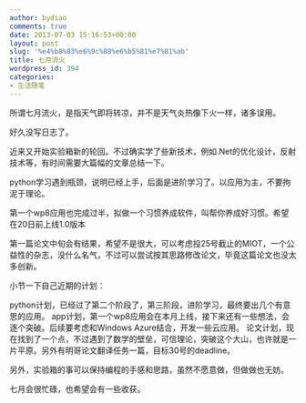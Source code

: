 ```yaml
---
author: bydiao
comments: true
date: 2013-07-03 15:16:53+00:00
layout: post
slug: '%e4%b8%83%e6%9c%88%e6%b5%81%e7%81%ab'
title: 七月流火
wordpress_id: 394
categories:
- 生活随笔
---
```


所谓七月流火，是指天气即将转凉，并不是天气炎热像下火一样，诸多误用。

好久没写日志了。

近来又开始实验箱新的轮回。不过确实学了些新技术，例如.Net的优化设计，反射技术等，有时间需要大篇幅的文章总结一下。

python学习遇到瓶颈，说明已经上手，后面是进阶学习了。以应用为主，不要拘泥于理论。

第一个wp8应用也完成过半，拟做一个习惯养成软件，叫帮你养成好习惯。希望在20日前上线1.0版本

第一篇论文中旬会有结果，希望不是很大，可以考虑投25号截止的MIOT，一个公益性的杂志，没什么名气，不过可以尝试按其思路修改论文，毕竟这篇论文也没太多创新。

小节一下自己近期的计划：

python计划，已经过了第二个阶段了，第三阶段，进阶学习，最终要出几个有意思的应用。
app计划，第一个wp8应用会在本月上线，接下来还有一些想法，会逐个突破。后续要考虑和Windows Azure结合，开发一些云应用。
论文计划，现在找到了一个点，不过遇到了数学的壁垒，可信理论，突破这个大山，也许就是一片平原。另外有明哥论文翻译任务一篇，目标30号的deadline。

另外，实验箱的事可以保持编程的手感和思路，虽然不愿意做，但做做也无妨。

七月会很忙碌，也希望会有一些收获。
